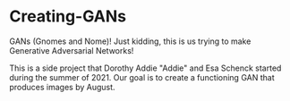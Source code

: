 # Creating-GANs
GANs (Gnomes and Nome)! Just kidding, this is us trying to make Generative Adversarial Networks!

This is a side project that Dorothy Addie "Addie" and Esa Schenck started during the summer of 2021. Our goal is to create a functioning GAN that produces images by August.
